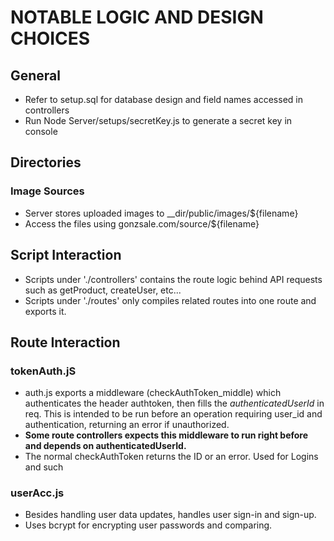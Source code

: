 # NOTABLE LOGIC AND DESIGN CHOICES
## General
- Refer to setup.sql for database design and field names accessed in controllers
- Run Node Server/setups/secretKey.js to generate a secret key in console

## Directories
### Image Sources
- Server stores uploaded images to __dir/public/images/${filename}
- Access the files using gonzsale.com/source/${filename}

## Script Interaction
- Scripts under './controllers' contains the route logic behind API requests such as getProduct, createUser, etc... 
- Scripts under './routes' only compiles related routes into one route and exports it.

## Route Interaction
### tokenAuth.jS
- auth.js exports a middleware (checkAuthToken_middle) which authenticates the header authtoken, then fills the *authenticatedUserId* in req. This is intended to be run before an operation requiring user_id and authentication, returning an error if unauthorized.
- **Some route controllers expects this middleware to run right before and depends on authenticatedUserId.**
- The normal checkAuthToken returns the ID or an error. Used for Logins and such
### userAcc.js
- Besides handling user data updates, handles user sign-in and sign-up.
- Uses bcrypt for encrypting user passwords and comparing.